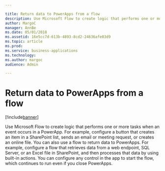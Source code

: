 ```yaml
---

title: Return data to PowerApps from a flow
description: Use Microsoft Flow to create logic that performs one or more tasks when an event occurs in a PowerApp.
author: MargoC
manager: AnnBe
ms.date: 05/01/2018
ms.assetid: 16e5cc7d-613b-4893-8cd2-24636afe03d9
ms.topic: article
ms.prod: 
ms.service: business-applications
ms.technology: 
ms.author: margoc
audience: Admin

---
```

#  Return data to PowerApps from a flow




[!include[banner](../../../../includes/banner.md)]

Use Microsoft Flow to create logic that performs one or more tasks when an event
occurs in a PowerApp. For example, configure a button that creates an item in a
SharePoint list, sends an email or meeting request, or creates an online file.
You can also use a flow to return data to PowerApps. For example, configure a
flow that retrieves data from a web endpoint, SQL Server, or an Excel file in
SharePoint, and then processes that data by using built-in actions. You can
configure any control in the app to start the flow, which continues to run even
if you close PowerApps.
